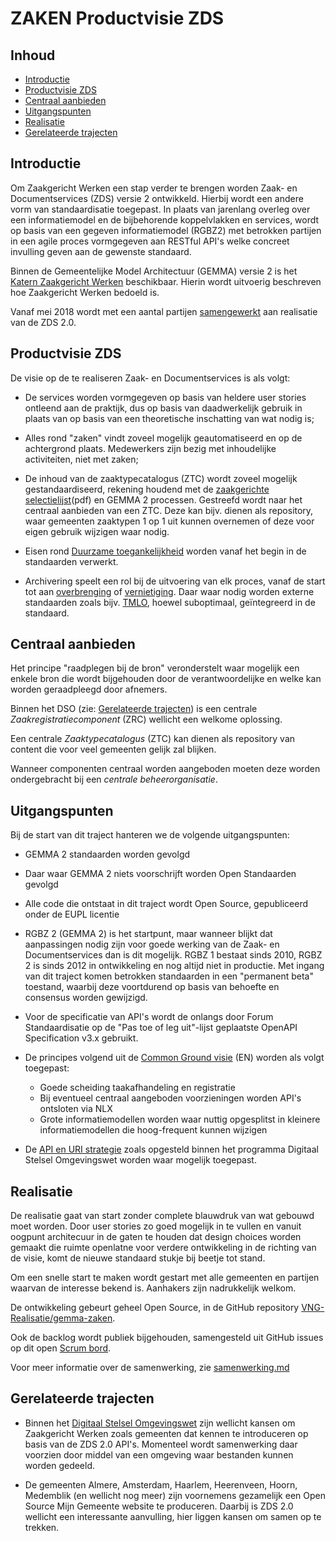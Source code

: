 # ZAKEN Productvisie ZDS

## Inhoud
* [Introductie](#introductie)
* [Productvisie ZDS](#productvisie_zds)
* [Centraal aanbieden](#centraal_aanbieden)
* [Uitgangspunten](#uitgangspunten)
* [Realisatie](#realisatie)
* [Gerelateerde trajecten](#gerelateerde_trajecten)


## Introductie

Om Zaakgericht Werken een stap verder te brengen worden Zaak- en Documentservices (ZDS) versie 2 ontwikkeld. Hierbij wordt een andere vorm van standaardisatie toegepast. In plaats van jarenlang overleg over een informatiemodel en de bijbehorende koppelvlakken en services, wordt op basis van een gegeven informatiemodel (RGBZ2) met betrokken partijen in een agile proces vormgegeven aan RESTful API's welke concreet invulling geven aan de gewenste standaard.

Binnen de Gemeentelijke Model Architectuur (GEMMA) versie 2 is het [Katern Zaakgericht Werken](https://www.gemmaonline.nl/index.php/GEMMA_2_Katern_Zaakgericht_Werken) beschikbaar. Hierin wordt uitvoerig beschreven hoe Zaakgericht Werken bedoeld is.

Vanaf mei 2018 wordt met een aantal partijen [samengewerkt](./samenwerking.md) aan realisatie van de ZDS 2.0.


## Productvisie ZDS

De visie op de te realiseren Zaak- en Documentservices is als volgt:

- De services worden vormgegeven op basis van heldere user stories ontleend aan de praktijk, dus op basis van daadwerkelijk gebruik in plaats van op basis van een theoretische inschatting van wat nodig is;

- Alles rond "zaken" vindt zoveel mogelijk geautomatiseerd en op de achtergrond plaats. Medewerkers zijn bezig met inhoudelijke activiteiten, niet met zaken;

- De inhoud van de zaaktypecatalogus (ZTC) wordt zoveel mogelijk gestandaardiseerd, rekening houdend met de [zaakgerichte selectielijst](https://vng.nl/files/vng/20170706-selectielijst-gemeenten-intergemeentelijke-organen-2017.pdf)(pdf) en GEMMA 2 processen. Gestreefd wordt naar het centraal aanbieden van een ZTC. Deze kan bijv. dienen als repository, waar gemeenten zaaktypen 1 op 1 uit kunnen overnemen of deze voor eigen gebruik wijzigen waar nodig.

- Eisen rond [Duurzame toegankelijkheid](https://wiki.nationaalarchief.nl/pagina/DUTO:Kwaliteitseisen) worden vanaf het begin in de standaarden verwerkt.

- Archivering speelt een rol bij de uitvoering van elk proces, vanaf de start tot aan [overbrenging](https://wiki.nationaalarchief.nl/pagina/DUTO:Overbrenging) of [vernietiging](https://wiki.nationaalarchief.nl/pagina/DUTO:Vernietigen). Daar waar nodig worden externe standaarden zoals bijv. [TMLO](https://archief2020.nl/nieuws/toepassingsprofiel-metadatering-lokale-overheden), hoewel suboptimaal, geïntegreerd in de standaard.


## Centraal aanbieden      

Het principe "raadplegen bij de bron" veronderstelt waar mogelijk een enkele bron die wordt bijgehouden door de verantwoordelijke en welke kan worden geraadpleegd door afnemers.

Binnen het DSO (zie: [Gerelateerde trajecten](#gerelateerde_trajecten)) is een centrale *Zaakregistratiecomponent* (ZRC) wellicht een welkome oplossing.

Een centrale *Zaaktypecatalogus* (ZTC) kan dienen als repository van content die voor veel gemeenten gelijk zal blijken.

Wanneer componenten centraal worden aangeboden moeten deze worden ondergebracht bij een  *centrale beheerorganisatie*.


##	Uitgangspunten

Bij de start van dit traject hanteren we de volgende uitgangspunten:

- GEMMA 2 standaarden worden gevolgd

- Daar waar GEMMA 2 niets voorschrijft worden Open Standaarden gevolgd

- Alle code die ontstaat in dit traject wordt Open Source, gepubliceerd onder de EUPL licentie

- RGBZ 2 (GEMMA 2) is het startpunt, maar wanneer blijkt dat aanpassingen nodig zijn voor goede werking van de Zaak- en Documentservices dan is dit mogelijk. RGBZ 1 bestaat sinds 2010, RGBZ 2 is sinds 2012 in ontwikkeling en nog altijd niet in productie. Met ingang van dit traject komen betrokken standaarden in een "permanent beta" toestand, waarbij deze voortdurend op basis van behoefte en consensus worden gewijzigd.

- Voor de specificatie van API's wordt de onlangs door Forum Standaardisatie op de "Pas toe of leg uit"-lijst geplaatste OpenAPI Specification v3.x gebruikt.

- De principes volgend uit de [Common Ground visie](https://github.com/VNG-Realisatie/common-ground/blob/master/cg-vision.md) (EN) worden als volgt toegepast:
  - Goede scheiding taakafhandeling en registratie
  - Bij eventueel centraal aangeboden voorzieningen worden API's ontsloten via NLX
  - Grote informatiemodellen worden waar nuttig opgesplitst in kleinere informatiemodellen die hoog-frequent kunnen wijzigen

- De [API en URI strategie](https://aandeslagmetdeomgevingswet.nl/digitaal-stelsel/documenten/documenten/api-uri-strategie/) zoals opgesteld binnen het programma Digitaal Stelsel Omgevingswet worden waar mogelijk toegepast.


##	Realisatie

De realisatie gaat van start zonder complete blauwdruk van wat gebouwd moet worden. Door user stories zo goed mogelijk in te vullen en vanuit oogpunt architecuur in de gaten te houden dat design choices worden gemaakt die ruimte openlatne voor verdere ontwikkeling in de richting van de visie, komt de nieuwe standaard stukje bij beetje tot stand.

Om een snelle start te maken wordt gestart met alle gemeenten en partijen waarvan de interesse bekend is. Aanhakers zijn nadrukkelijk welkom.

De ontwikkeling gebeurt geheel Open Source, in de GitHub repository [VNG-Realisatie/gemma-zaken](https://github.com/VNG-Realisatie/gemma-zaken).

Ook de backlog wordt publiek bijgehouden, samengesteld uit GitHub issues op dit open [Scrum bord](https://github.com/VNG-Realisatie/gemma-zaken/projects/1).

Voor meer informatie over de samenwerking, zie [samenwerking.md](./samenwerking.md)


## Gerelateerde trajecten

- Binnen het [Digitaal Stelsel Omgevingswet](https://www.omgevingswetportaal.nl/wet-en-regelgeving/dso) zijn wellicht kansen om Zaakgericht Werken zoals gemeenten dat kennen te introduceren op basis van de ZDS 2.0 API's. Momenteel wordt samenwerking daar voorzien door middel van een omgeving waar bestanden kunnen worden gedeeld.

- De gemeenten Almere, Amsterdam, Haarlem, Heerenveen, Hoorn, Medemblik (en wellicht nog meer) zijn voornemens gezamelijk een Open Source Mijn Gemeente website te produceren. Daarbij is ZDS 2.0 wellicht een interessante aanvulling, hier liggen kansen om samen op te trekken.
